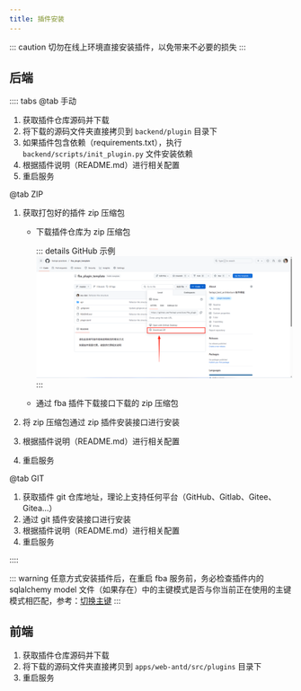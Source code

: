 ```yaml
---
title: 插件安装
---
```


::: caution
切勿在线上环境直接安装插件，以免带来不必要的损失
:::

## 后端

:::: tabs
@tab 手动

1. 获取插件仓库源码并下载
2. 将下载的源码文件夹直接拷贝到 `backend/plugin` 目录下
3. 如果插件包含依赖（requirements.txt），执行 `backend/scripts/init_plugin.py` 文件安装依赖
4. 根据插件说明（README.md）进行相关配置
5. 重启服务

@tab ZIP

1. 获取打包好的插件 zip 压缩包 <Badge type="warning" text="二选一" />

    - 下载插件仓库为 zip 压缩包

      ::: details GitHub 示例
      ![zip](/images/plugin_zip.png)
      :::

    - 通过 fba 插件下载接口下载的 zip 压缩包

2. 将 zip 压缩包通过 zip 插件安装接口进行安装
3. 根据插件说明（README.md）进行相关配置
4. 重启服务

@tab GIT

1. 获取插件 git 仓库地址，理论上支持任何平台（GitHub、Gitlab、Gitee、Gitea...）
2. 通过 git 插件安装接口进行安装
3. 根据插件说明（README.md）进行相关配置
4. 重启服务

::::

::: warning
任意方式安装插件后，在重启 fba 服务前，务必检查插件内的 sqlalchemy model
文件（如果存在）中的主键模式是否与你当前正在使用的主键模式相匹配，参考：[切换主键](../backend/reference/pk.md)
:::

## 前端

1. 获取插件仓库源码并下载
2. 将下载的源码文件夹直接拷贝到 `apps/web-antd/src/plugins` 目录下
3. 重启服务
